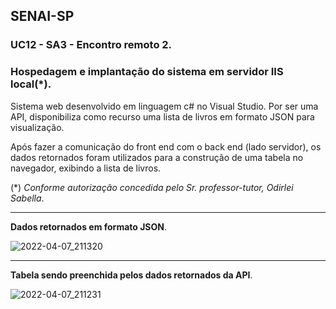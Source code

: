 ## SENAI-SP

### UC12 - SA3 - Encontro remoto 2.

### Hospedagem e implantação do sistema em __servidor IIS local__(*).


Sistema web desenvolvido em linguagem c# no Visual Studio. Por ser uma API, disponibiliza como recurso uma lista de livros em formato JSON para visualização.

Após fazer a comunicação do front end com o back end (lado servidor),  os dados retornados foram utilizados para a construção de uma tabela no navegador, exibindo a lista de livros.

(*) _Conforme autorização concedida pelo Sr. professor-tutor, Odirlei Sabella_.

------------------------------------------------

__Dados retornados em formato JSON__.

![2022-04-07_211320](https://user-images.githubusercontent.com/88597534/163463852-39149357-8d0b-4c76-afb8-dbac3cca0955.jpg)

------------------------------------------------

__Tabela sendo preenchida pelos dados retornados da API__.

![2022-04-07_211231](https://user-images.githubusercontent.com/88597534/163463862-ac6f9143-4fd9-40e5-87d7-04efcaaf38fc.jpg)




